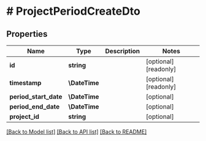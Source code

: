 # # ProjectPeriodCreateDto

## Properties

Name | Type | Description | Notes
------------ | ------------- | ------------- | -------------
**id** | **string** |  | [optional] [readonly]
**timestamp** | **\DateTime** |  | [optional] [readonly]
**period_start_date** | **\DateTime** |  | [optional]
**period_end_date** | **\DateTime** |  | [optional]
**project_id** | **string** |  | [optional]

[[Back to Model list]](../../README.md#models) [[Back to API list]](../../README.md#endpoints) [[Back to README]](../../README.md)

